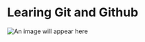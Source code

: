 # Learing Git and Github

![An image will appear here](https://myoctocat.com/assets/images/base-octocat.svg)
